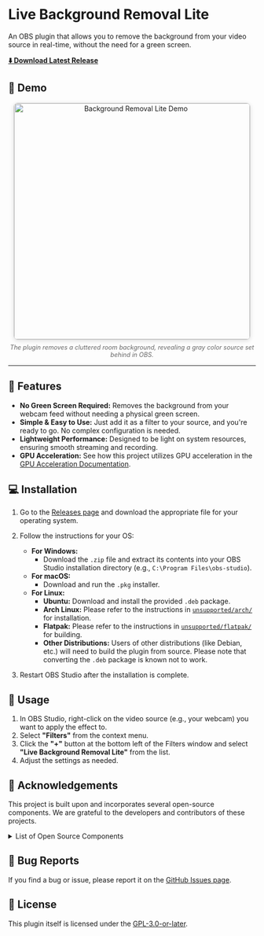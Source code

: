 # Live Background Removal Lite

An OBS plugin that allows you to remove the background from your video source in real-time, without the need for a green screen.

[**⬇️ Download Latest Release**](https://kaito-tokyo.github.io/live-backgroundremoval-lite/)

## 📸 Demo

<div align="center">

<img src="docs/public/demo.gif" alt="Background Removal Lite Demo" width="480" style="border:1px solid #ccc; border-radius:8px; box-shadow:0 2px 8px #0002;">

<p style="margin-top:8px; color:#666; font-size:90%;">
  <em>
    The plugin removes a cluttered room background, revealing a gray color source set behind in OBS.
  </em>
</p>

</div>

---

## 🌟 Features

* **No Green Screen Required:** Removes the background from your webcam feed without needing a physical green screen.
* **Simple & Easy to Use:** Just add it as a filter to your source, and you're ready to go. No complex configuration is needed.
* **Lightweight Performance:** Designed to be light on system resources, ensuring smooth streaming and recording.
* **GPU Acceleration:** See how this project utilizes GPU acceleration in the [GPU Acceleration Documentation](https://kaito-tokyo.github.io/live-backgroundremoval-lite/gpu/).

## 💻 Installation

1.  Go to the [Releases page](https://live-backgroundremoval-lite.kaito.tokyo/) and download the appropriate file for your operating system.

2.  Follow the instructions for your OS:
    * **For Windows:**
        * Download the `.zip` file and extract its contents into your OBS Studio installation directory (e.g., `C:\Program Files\obs-studio`).
    * **For macOS:**
        * Download and run the `.pkg` installer.
    * **For Linux:**
        * **Ubuntu:** Download and install the provided `.deb` package.
        * **Arch Linux:** Please refer to the instructions in [`unsupported/arch/`](./unsupported/arch#readme) for installation.
        * **Flatpak:** Please refer to the instructions in [`unsupported/flatpak/`](./unsupported/flatpak#readme) for building.
        * **Other Distributions:** Users of other distributions (like Debian, etc.) will need to build the plugin from source. Please note that converting the `.deb` package is known not to work.

3.  Restart OBS Studio after the installation is complete.

## 🚀 Usage

1.  In OBS Studio, right-click on the video source (e.g., your webcam) you want to apply the effect to.
2.  Select **"Filters"** from the context menu.
3.  Click the **"+"** button at the bottom left of the Filters window and select **"Live Background Removal Lite"** from the list.
4.  Adjust the settings as needed.

## 🙏 Acknowledgements

This project is built upon and incorporates several open-source components. We are grateful to the developers and contributors of these projects.

<details>
<summary>List of Open Source Components</summary>

* **backward-cpp**
    * License: [MIT](https://github.com/bombela/backward-cpp/blob/master/LICENSE)
* **cURL**
    * License: [curl](https://curl.se/docs/copyright.html)
* **fmt**
    * License: [MIT](https://github.com/fmtlib/fmt/blob/master/LICENSE.rst)
* **GoogleTest**
    * License: [BSD-3-Clause](https://github.com/google/googletest/blob/main/LICENSE)
* **MediaPipe Selfie Segmentation**
    * License: [Apache-2.0](https://opensource.org/licenses/Apache-2.0)
    * Source: [huggingface.co/onnx-community/mediapipe_selfie_segmentation](https://huggingface.co/onnx-community/mediapipe_selfie_segmentation)
* **ncnn**
    * License: [BSD-3-Clause](https://github.com/Tencent/ncnn/blob/master/LICENSE.txt)
* **OBS Studio**
    * License: [GPL-2.0](https://github.com/obsproject/obs-studio/blob/master/COPYING)
* **stb**
    * License: [Public Domain or MIT](https://github.com/nothings/stb/blob/master/LICENSE)
* **wolfSSL**
    * License: [GPL-3.0](https://github.com/wolfSSL/wolfssl/blob/master/COPYING)

</details>

## 🐞 Bug Reports

If you find a bug or issue, please report it on the [GitHub Issues page](https://github.com/kaito-tokyo/live-backgroundremoval-lite/issues).

## 📜 License

This plugin itself is licensed under the [GPL-3.0-or-later](LICENSE).
